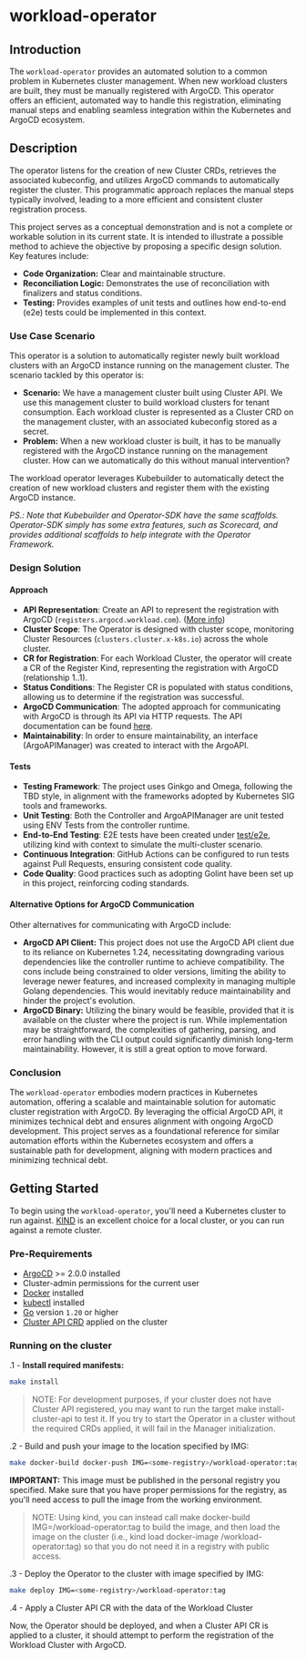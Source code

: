 # workload-operator

## Introduction

The `workload-operator` provides an automated solution to a common problem in Kubernetes cluster management. When new workload clusters are built, they must be manually registered with ArgoCD. This operator offers an efficient, automated way to handle this registration, eliminating manual steps and enabling seamless integration within the Kubernetes and ArgoCD ecosystem.

## Description

The operator listens for the creation of new Cluster CRDs, retrieves the associated kubeconfig, and utilizes ArgoCD commands to automatically register the cluster. This programmatic approach replaces the manual steps typically involved, leading to a more efficient and consistent cluster registration process.

This project serves as a conceptual demonstration and is not a complete or workable solution in its current state. It is intended to illustrate a possible method to achieve the objective by proposing a specific design solution. Key features include:

- **Code Organization:** Clear and maintainable structure.
- **Reconciliation Logic:** Demonstrates the use of reconciliation with finalizers and status conditions.
- **Testing:** Provides examples of unit tests and outlines how end-to-end (e2e) tests could be implemented in this context.

### Use Case Scenario

This operator is a solution to automatically register newly built workload clusters with an ArgoCD instance running on the management cluster. The scenario tackled by this operator is:

- **Scenario:** We have a management cluster built using Cluster API. We use this management cluster to build workload clusters for tenant consumption. Each workload cluster is represented as a Cluster CRD on the management cluster, with an associated kubeconfig stored as a secret.
- **Problem:** When a new workload cluster is built, it has to be manually registered with the ArgoCD instance running on the management cluster. How can we automatically do this without manual intervention?

The workload operator leverages Kubebuilder to automatically detect the creation of new workload clusters and register them with the existing ArgoCD instance.

_PS.: Note that Kubebuilder and Operator-SDK have the same scaffolds. Operator-SDK simply has some extra features, such as Scorecard, and provides additional scaffolds to help integrate with the Operator Framework._

### Design Solution

#### Approach

- **API Representation**: Create an API to represent the registration with ArgoCD (`registers.argocd.workload.com`). ([More info]())
- **Cluster Scope**: The Operator is designed with cluster scope, monitoring Cluster Resources (`clusters.cluster.x-k8s.io`) across the whole cluster.
- **CR for Registration**: For each Workload Cluster, the operator will create a CR of the Register Kind, representing the registration with ArgoCD (relationship 1..1).
- **Status Conditions**: The Register CR is populated with status conditions, allowing us to determine if the registration was successful.
- **ArgoCD Communication**: The adopted approach for communicating with ArgoCD is through its API via HTTP requests. The API documentation can be found [here](https://cd.apps.argoproj.io/swagger-ui).
- **Maintainability**: In order to ensure maintainability, an interface (ArgoAPIManager) was created to interact with the ArgoAPI.

#### Tests

- **Testing Framework**: The project uses Ginkgo and Omega, following the TBD style, in alignment with the frameworks adopted by Kubernetes SIG tools and frameworks.
- **Unit Testing**: Both the Controller and ArgoAPIManager are unit tested using ENV Tests from the controller runtime.
- **End-to-End Testing**: E2E tests have been created under [test/e2e](./test/e2e), utilizing kind with context to simulate the multi-cluster scenario.
- **Continuous Integration**: GitHub Actions can be configured to run tests against Pull Requests, ensuring consistent code quality.
- **Code Quality**: Good practices such as adopting Golint have been set up in this project, reinforcing coding standards.

#### Alternative Options for ArgoCD Communication

Other alternatives for communicating with ArgoCD include:

- **ArgoCD API Client:** This project does not use the ArgoCD API client due to its reliance on Kubernetes 1.24, necessitating downgrading various dependencies like the controller runtime to achieve compatibility. The cons include being constrained to older versions, limiting the ability to leverage newer features, and increased complexity in managing multiple Golang dependencies. This would inevitably reduce maintainability and hinder the project's evolution.
- **ArgoCD Binary:** Utilizing the binary would be feasible, provided that it is available on the cluster where the project is run. While implementation may be straightforward, the complexities of gathering, parsing, and error handling with the CLI output could significantly diminish long-term maintainability. However, it is still a great option to move forward.

### Conclusion

The `workload-operator` embodies modern practices in Kubernetes automation, offering a scalable and maintainable solution for automatic cluster registration with ArgoCD. By leveraging the official ArgoCD API, it minimizes technical debt and ensures alignment with ongoing ArgoCD development. This project serves as a foundational reference for similar automation efforts within the Kubernetes ecosystem and offers a sustainable path for development, aligning with modern practices and minimizing technical debt.

## Getting Started

To begin using the `workload-operator`, you'll need a Kubernetes cluster to run against. [KIND](https://sigs.k8s.io/kind) is an excellent choice for a local cluster, or you can run against a remote cluster.

### Pre-Requirements

- [ArgoCD](https://argo-cd.readthedocs.io/en/stable/operator-manual/notifications/services/github/) >= 2.0.0 installed
- Cluster-admin permissions for the current user
- [Docker](https://docs.docker.com/engine/install/) installed
- [kubectl](https://kubernetes.io/docs/tasks/tools/) installed
- [Go](https://go.dev/doc/install) version `1.20` or higher
- [Cluster API CRD](https://doc.crds.dev/github.com/kubernetes-sigs/cluster-api/cluster.x-k8s.io/Cluster/v1beta1@v1.5.0) applied on the cluster

### Running on the cluster

.1 - **Install required manifests:**

   ```sh
   make install
   ```
  
> NOTE: For development purposes, if your cluster does not have Cluster API registered, you may want to run the target make install-cluster-api to test it. If you try to start the Operator in a cluster without the required CRDs applied, it will fail in the Manager initialization.

.2 - Build and push your image to the location specified by IMG:

   ```sh
   make docker-build docker-push IMG=<some-registry>/workload-operator:tag
   ```

**IMPORTANT:** This image must be published in the personal registry you specified. Make sure that you have proper permissions for the registry, as you'll 
need access to pull the image from the working environment.

> NOTE: Using kind, you can instead call make docker-build IMG=<some-registry>/workload-operator:tag to build the image, 
> and then load the image on the cluster (i.e., kind load docker-image <some-registry>/workload-operator:tag) 
> so that you do not need it in a registry with public access.  

.3 - Deploy the Operator to the cluster with image specified by IMG:

   ```sh
   make deploy IMG=<some-registry>/workload-operator:tag
   ```

.4 - Apply a Cluster API CR with the data of the Workload Cluster

Now, the Operator should be deployed, and when a Cluster API CR is applied to a cluster, 
it should attempt to perform the registration of the Workload Cluster with ArgoCD. 




